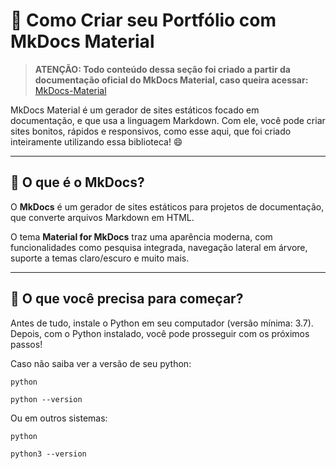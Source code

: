 # 🧱 Como Criar seu Portfólio com MkDocs Material

> **ATENÇÃO: Todo conteúdo dessa seção foi criado a partir da documentação oficial do MkDocs Material, caso queira acessar:** [MkDocs-Material](https://squidfunk.github.io/mkdocs-material/)  



MkDocs Material é um gerador de sites estáticos focado em documentação, e que usa a linguagem Markdown. Com ele, você pode criar sites bonitos, rápidos e responsivos, como esse aqui, que foi criado inteiramente utilizando essa biblioteca! 😄

---

## 📌 O que é o MkDocs?

O **MkDocs** é um gerador de sites estáticos para projetos de documentação, que converte arquivos Markdown em HTML.

O tema **Material for MkDocs** traz uma aparência moderna, com funcionalidades como pesquisa integrada, navegação lateral em árvore, suporte a temas claro/escuro e muito mais.

---
## 🧰 O que você precisa para começar?

Antes de tudo, instale o Python em seu computador (versão mínima: 3.7). Depois, com o Python instalado, você pode prosseguir com os próximos passos!

Caso não saiba ver a versão de seu python:

    python

    python --version


Ou em outros sistemas:

    python

    python3 --version

